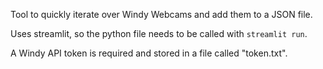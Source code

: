 Tool to quickly iterate over Windy Webcams and add them to a JSON file.

Uses streamlit, so the python file needs to be called with `streamlit run`.

A Windy API token is required and stored in a file called "token.txt".
